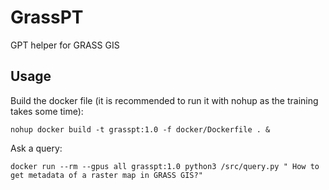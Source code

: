 # GrassPT
GPT helper for GRASS GIS

## Usage

Build the docker file (it is recommended to run it with nohup as the training takes some time):

```
nohup docker build -t grasspt:1.0 -f docker/Dockerfile . &
```

Ask a query:

```
docker run --rm --gpus all grasspt:1.0 python3 /src/query.py " How to get metadata of a raster map in GRASS GIS?"
```
